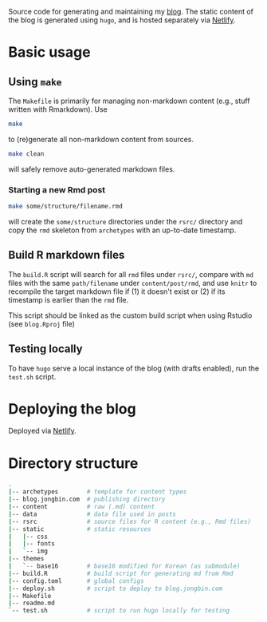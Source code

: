 Source code for generating and maintaining my [blog](https://blog.jongbin.com).
The static content of the blog is generated using `hugo`, and is hosted
separately via [Netlify](https://netlify.com).

# Basic usage

## Using `make`

The `Makefile` is primarily for managing non-markdown content (e.g., stuff
written with Rmarkdown). Use

```bash
make
```

to (re)generate all non-markdown content from sources.

```bash
make clean
```

will safely remove auto-generated markdown files.

### Starting a new Rmd post

```bash
make some/structure/filename.rmd
```

will create the `some/structure` directories under the `rsrc/` directory and
copy the `rmd` skeleton from `archetypes` with an up-to-date timestamp.

## Build R markdown files

The `build.R` script will search for all `rmd` files under `rsrc/`, compare
with `md` files with the same `path/filename` under `content/post/rmd`, and use
`knitr` to recompile the target markdown file if (1) it doesn't exist or (2)
if its timestamp is earlier than the `rmd` file.

This script should be linked as the custom build script when using Rstudio (see
`blog.Rproj` file)

## Testing locally

To have `hugo` serve a local instance of the blog (with drafts enabled), run
the `test.sh` script.

# Deploying the blog

Deployed via [Netlify](https://netlify.com).

# Directory structure

```bash
.
|-- archetypes        # template for content types
|-- blog.jongbin.com  # publishing directory
|-- content           # raw (.md) content
|-- data              # data file used in posts
|-- rsrc              # source files for R content (e.g., Rmd files)
|-- static            # static resources
|   |-- css
|   |-- fonts
|   `-- img
|-- themes
|   `-- base16        # base16 modified for Korean (as submodule)
|-- build.R           # build script for generating md from Rmd
|-- config.toml       # global configs
|-- deploy.sh         # script to deploy to blog.jongbin.com
|-- Makefile
|-- readme.md
`-- test.sh           # script to run hugo locally for testing
```

